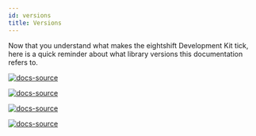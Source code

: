 ```yaml
---
id: versions
title: Versions
---
```


Now that you understand what makes the eightshift Development Kit tick, here is a quick reminder about what library versions this documentation refers to.

[![docs-source](https://img.shields.io/badge/version--8.0.0-eightshift--boilerplate-red?style=for-the-badge&logo=)](https://github.com/infinum/eightshift-boilerplate)

[![docs-source](https://img.shields.io/badge/version--3.0.0-eightshift--boilerplate--plugin-important?style=for-the-badge&logo=)](https://github.com/infinum/eightshift-boilerplate)

[![docs-source](https://img.shields.io/badge/version--6.0.0-eightshift--libs-blue?style=for-the-badge&logo=)](https://github.com/infinum/eightshift-libs)

[![docs-source](https://img.shields.io/badge/version--7.0.0-eightshift--frontend--libs-yellow?style=for-the-badge&logo=)](https://github.com/infinum/eightshift-frontend-libs)
